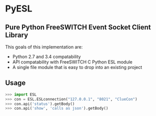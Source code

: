 # PyESL
## Pure Python FreeSWITCH Event Socket Client Library

This goals of this implementation are:
- Python 2.7 and 3.4 compatability
- API compatability with FreeSWITCH C Python ESL module
- A single file module that is easy to drop into an existing project

## Usage
```python
>>> import ESL
>>> con = ESL.ESLconnection("127.0.0.1", "8021", "ClueCon")
>>> con.api('status').getBody()
>>> con.api('show', 'calls as json').getBody()
```

